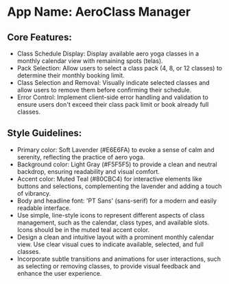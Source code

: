 # **App Name**: AeroClass Manager

## Core Features:

- Class Schedule Display: Display available aero yoga classes in a monthly calendar view with remaining spots (telas).
- Pack Selection: Allow users to select a class pack (4, 8, or 12 classes) to determine their monthly booking limit.
- Class Selection and Removal: Visually indicate selected classes and allow users to remove them before confirming their schedule.
- Error Control: Implement client-side error handling and validation to ensure users don't exceed their class pack limit or book already full classes.

## Style Guidelines:

- Primary color: Soft Lavender (#E6E6FA) to evoke a sense of calm and serenity, reflecting the practice of aero yoga.
- Background color: Light Gray (#F5F5F5) to provide a clean and neutral backdrop, ensuring readability and visual comfort.
- Accent color: Muted Teal (#80CBC4) for interactive elements like buttons and selections, complementing the lavender and adding a touch of vibrancy.
- Body and headline font: 'PT Sans' (sans-serif) for a modern and easily readable interface.
- Use simple, line-style icons to represent different aspects of class management, such as the calendar, class types, and available slots. Icons should be in the muted teal accent color.
- Design a clean and intuitive layout with a prominent monthly calendar view. Use clear visual cues to indicate available, selected, and full classes.
- Incorporate subtle transitions and animations for user interactions, such as selecting or removing classes, to provide visual feedback and enhance the user experience.